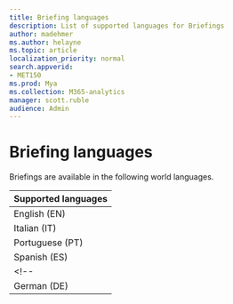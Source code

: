 ```yaml
---
title: Briefing languages
description: List of supported languages for Briefings
author: madehmer
ms.author: helayne
ms.topic: article
localization_priority: normal 
search.appverid:
- MET150
ms.prod: Mya
ms.collection: M365-analytics
manager: scott.ruble
audience: Admin
---
```

# Briefing languages

Briefings are available in the following world languages.

|Supported languages |
|------- |
|English (EN)|
|Italian (IT) |
|Portuguese (PT) |
|Spanish (ES) |
<!--|French (FR) |
|German (DE) |>